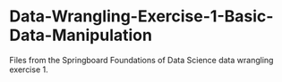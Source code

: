 # Data-Wrangling-Exercise-1-Basic-Data-Manipulation
Files from the Springboard Foundations of Data Science data wrangling exercise 1. 
